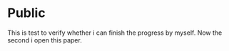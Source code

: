 # Public
This is test to verify whether i can finish the progress by myself.
Now the second i open this paper.
